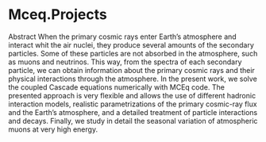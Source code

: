 # Mceq.Projects

Abstract
When the primary cosmic rays enter Earth’s atmosphere and interact whit
the air nuclei, they produce several amounts of the secondary particles.
Some of these particles are not absorbed in the atmosphere, such as muons
and neutrinos. This way, from the spectra of each secondary particle, we
can obtain information about the primary cosmic rays and their physical
interactions through the atmosphere. In the present work, we solve the
coupled Cascade equations numerically with MCEq code. The presented
approach is very flexible and allows the use of different hadronic interaction
models, realistic parametrizations of the primary cosmic-ray flux and the
Earth’s atmosphere, and a detailed treatment of particle interactions and
decays. Finally, we study in detail the seasonal variation of atmospheric
muons at very high energy.
